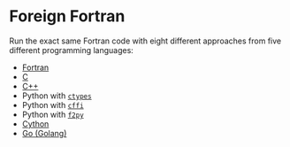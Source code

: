 # Foreign Fortran

Run the exact same Fortran code with eight different approaches
from five different programming languages:

- [Fortran][1]
- [C][2]
- [C++][8]
- Python with [`ctypes`][3]
- Python with [`cffi`][4]
- Python with [`f2py`][5]
- [Cython][6]
- [Go (Golang)][7]

[1]: fortran/README.md
[2]: c/README.md
[3]: python/README.md#ctypes
[4]: python/README.md#cffi
[5]: f2py/README.md
[6]: cython/README.md
[7]: golang/README.md
[8]: cpp/README.md
